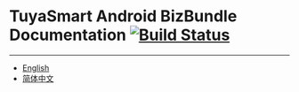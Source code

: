 # TuyaSmart Android BizBundle Documentation [![Build Status](https://travis-ci.org/TuyaInc/tuyasmart_bizbundle_android_doc.svg?branch=master)](https://travis-ci.org/TuyaInc/tuyasmart_bizbundle_android_doc)

---

* [English](https://tuyainc.github.io/tuyasmart_bizbundle_android_doc/en/)
* [简体中文](https://tuyainc.github.io/tuyasmart_bizbundle_android_doc/zh-hans/)
